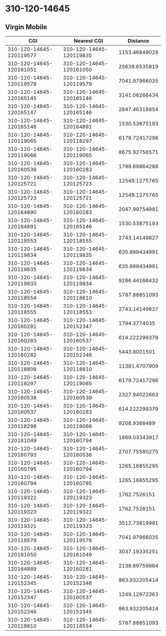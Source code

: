 # 310-120-14645
## Virgin Mobile


| CGI | Nearest CGI | Distance |
|-----|-------------|----------|
| 310-120-14645-120119577 | 310-120-14645-120119835 | 1153.46849028 |
| 310-120-14645-120161051 | 310-120-14645-120161050 | 20639.6535819 |
| 310-120-14645-120119578 | 310-120-14645-120119579 | 7041.97966035 |
| 310-120-14645-120165145 | 310-120-14645-120165146 | 3141.06266434 |
| 310-120-14645-120165147 | 310-120-14645-120165146 | 2847.46318854 |
| 310-120-14645-120165146 | 310-120-14645-120164891 | 1530.53875193 |
| 310-120-14645-120119065 | 310-120-14645-120118297 | 6179.72417296 |
| 310-120-14645-120119066 | 310-120-14645-120119065 | 8675.92756571 |
| 310-120-14645-120160539 | 310-120-14645-120160283 | 1799.69864288 |
| 310-120-14645-120125721 | 310-120-14645-120125723 | 12549.1275765 |
| 310-120-14645-120125723 | 310-120-14645-120125721 | 12549.1275765 |
| 310-120-14645-120164890 | 310-120-14645-120160283 | 2047.99754981 |
| 310-120-14645-120164891 | 310-120-14645-120165146 | 1530.53875193 |
| 310-120-14645-120118553 | 310-120-14645-120118555 | 2743.14149827 |
| 310-120-14645-120119834 | 310-120-14645-120119835 | 635.989434991 |
| 310-120-14645-120119835 | 310-120-14645-120119834 | 635.989434991 |
| 310-120-14645-120119833 | 310-120-14645-120119834 | 9286.44166432 |
| 310-120-14645-120118554 | 310-120-14645-120118810 | 5787.88851093 |
| 310-120-14645-120118555 | 310-120-14645-120118553 | 2743.14149827 |
| 310-120-14645-120160281 | 310-120-14645-120152347 | 1794.3774035 |
| 310-120-14645-120160283 | 310-120-14645-120160537 | 614.222299379 |
| 310-120-14645-120160282 | 310-120-14645-120152346 | 5443.8001501 |
| 310-120-14645-120118809 | 310-120-14645-120118810 | 11381.4707909 |
| 310-120-14645-120118297 | 310-120-14645-120119065 | 6179.72417296 |
| 310-120-14645-120160538 | 310-120-14645-120160539 | 2327.94022663 |
| 310-120-14645-120160537 | 310-120-14645-120160283 | 614.222299379 |
| 310-120-14645-120118298 | 310-120-14645-120119066 | 9208.9368489 |
| 310-120-14645-120161049 | 310-120-14645-120160794 | 1869.03343917 |
| 310-120-14645-120160793 | 310-120-14645-120160538 | 2707.75580275 |
| 310-120-14645-120160795 | 310-120-14645-120160794 | 1265.16855295 |
| 310-120-14645-120160794 | 310-120-14645-120160795 | 1265.16855295 |
| 310-120-14645-120119322 | 310-120-14645-120119323 | 1762.7526151 |
| 310-120-14645-120119323 | 310-120-14645-120119322 | 1762.7526151 |
| 310-120-14645-120119321 | 310-120-14645-120119323 | 3512.73819981 |
| 310-120-14645-120119579 | 310-120-14645-120119578 | 7041.97966035 |
| 310-120-14645-120161050 | 310-120-14645-120161049 | 3037.19335251 |
| 310-120-14645-120164889 | 310-120-14645-120160281 | 2138.69759964 |
| 310-120-14645-120152345 | 310-120-14645-120152346 | 863.932205414 |
| 310-120-14645-120152347 | 310-120-14645-120160537 | 1249.12972363 |
| 310-120-14645-120152346 | 310-120-14645-120152345 | 863.932205414 |
| 310-120-14645-120118810 | 310-120-14645-120118554 | 5787.88851093 |
